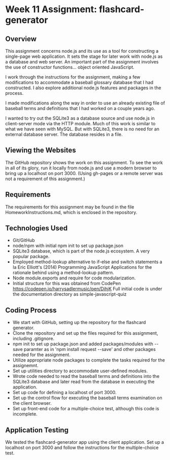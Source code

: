 # Week 11 Assignment:  flashcard-generator

## Overview
This assignment concerns node.js and its use as a tool for constructing a single-page web application. It sets the stage for later work with node.js as a database and web server. An important part of the assignment involves the use of constructor functions... object oriented JavaScript.

I work through the instructions for the assignment, making a few modifications to accommodate a baseball glossary database that I had constructed. I also explore additional node.js features and packages in the process. 

I made modifications along the way in order to use an already existing file of baseball terms and definitions that I had worked on a couple years ago. 

I wanted to try out the SQLite3 as a database source and use node.js in client-server mode via the HTTP module. Much of this work is similar to what we have seen with MySQL. But with SQLite3, there is no need for an external database server. The database resides in a file. 


## Viewing the Websites
The GitHub repository shows the work on this assignment. To see the work in all of its glory, run it locally from node.js and use a modern browser to bring up a localhost on port 3000. (Using gh-pages or a remote server was not a requirement of this assignment.)

## Requirements
The requirements for this assignment may be found in the file HomeworkInstructions.md, which is enclosed in the repository.

## Technologies Used
* Git/GitHub
* node/npm with initial npm init to set up package.json
* SQLite3 database, which is part of the node.js ecosystem. A very popular package.
* Employed method-lookup alternative to if-else and switch statements a la Eric Elliott's (2014) Programming JavaScript Applications for the rationale behind using a method-lookup pattern. 
* Node module.exports and require for code modularization.
* Initial structure for this was obtained from CodePen https://codepen.io/harrysadlermusic/pen/DihjK Full initial code is under the documentation directory as simple-javascript-quiz


## Coding Process 
* We start with GitHub, setting up the repository for the flashcard generator. 
* Clone the repository and set up the files required for this assignment, including .gitignore. 
* npm init to set up package.json and added packages/modules with --save paramter as in 'npm install request --save' and other packages needed for the assignment.
* Utilize appropriate node packages to complete the tasks required for the assignemnt.
* Set up utilities directory to accommodate user-defined modules.
* Wrote code needed to read the baseball terms and definitions into the SQLite3 database and later read from the database in executing the application. 
* Set up code for defining a localhost of port 3000.
* Set up the control flow for executing the baseball terms examination on the client browser. 
* Set up front-end code for a multiple-choice test, although this code is incomplete. 
  

## Application Testing

We tested the flashcard-generator app using the client application. Set up a localhost on port 3000 and follow the instructions for the multiple-choice test.
